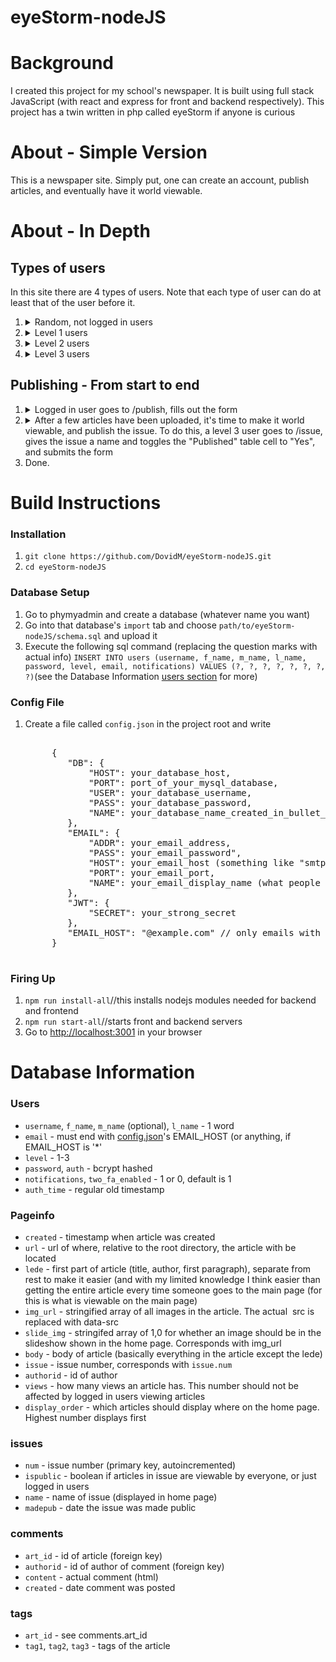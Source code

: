 # eyeStorm-nodeJS

<h1>Background</h1>
<p>I created this project for my school's newspaper. It is built using full stack JavaScript (with react and express for front and backend respectively). This project has a twin written in php called eyeStorm if anyone is curious</p>

<h1>About - Simple Version</h1>
<p>This is a newspaper site. Simply put, one can create an account, publish articles, and eventually have it world viewable.</p>

<h1>About - In Depth</h1>

<h2>Types of users</h2>
<p>In this site there are 4 types of users. Note that each type of user can do at least that of the user before it.
<ol>
    <li>
      <details>
        <summary>Random, not logged in users</summary>
        <ul>
          <li>Can view all articles in world viewable issues</li>
          <li>Can see basic info about all users (name, articles created, views)</li>
          <li>Can view individual users' profiles</li>
        </ul>
    </li>
    <li>
      <details>
        <summary>Level 1 users</summary>
          <ul>
              <li>Can create articles</li>
              <li>View all articles whether world-viewable or not</li>
              <li>Delete their own articles</li>
              <li>Edit their own articles <u>until it becomes world-viewable</u></li>
              <li>Delete their own account</li>
              <li>Manage notification settings</li>
              <li>Toggle two factor authentication</li>
              <li>Change their password</li>
          </ul>
        </details>
    </li>
    <li>
      <details>
        <summary>Level 2 users</summary>
          <ul>
              <li>Can delete users less than themselves</li> 
              <li>Create other users of the same level</li>
          </ul>
      </details>
    </li>
    <li>
      <details>
        <summary>Level 3 users</summary>
          <ul>
              <li>Can make issues world-viewable (more on that in a bit)</li>
              <li>Give an issue a name (until it becomes world viewable)</li>
              <li>Delete any article</li>
              <li>Change the order articles display on the home page</li>
              <li>Update an article's tags</li>
              <li>Edit any article even after it becomes world-viewable</li>
              <li>Edit the mission statement</li>
          </ul>
      </details>
    </li>
</ol>

<h2>Publishing - From start to end</h2>
<ol>
    <li>
        <details>
            <summary>Logged in user goes to /publish, fills out the form</summary>
            <p>
              An email goes out to all level 3 users who have notifications enabled that an article was created <br />
               At this point, even if the user is level 1, they can edit it <br />
               At any point from here on the creator or level 3 users can delete it</p>
        </details>
    </li>
    <li>
        <details>
            <summary>After a few articles have been uploaded, it's time to make it world viewable, and publish the issue. To do this, a level 3 user goes to /issue, gives the issue a name and toggles the "Published" table cell to "Yes", and submits the form</summary>
            <p>At this point, only level 3 users can edit the article, although the both the owner and level 3s can still delete articles <br />The issue name is now permanent, and the issue cannot be set to private again</p>
        </details>
    </li>
    <li>Done.</li>
</ol>


<h1>Build Instructions</h1>

<h3>Installation</h3>
<ol>
    <li><code>git clone https://github.com/DovidM/eyeStorm-nodeJS.git</code></li>
    <li><code>cd eyeStorm-nodeJS</code></li>
</ol>

<h3>Database Setup</h3>
<ol>
    <li>Go to phymyadmin and create a database (whatever name you want)</li>
    <li>Go into that database's <code>import</code> tab and choose <code>path/to/eyeStorm-nodeJS/schema.sql</code> and upload it</li>
    <li>Execute the following sql command (replacing the question marks with actual info) <code>INSERT INTO users (username, f_name, m_name, l_name, password, level, email, notifications) VALUES (?, ?, ?, ?, ?, ?, ?, ?)</code>(see the Database Information <a href="#dbUsersInfo">users section</a> for more)
    </li>
</ol>

<h3 id="configFile">Config File</h3>

<ol>
    <li>Create a file called <code>config.json</code> in the project root and write
    <pre> 
     {
        "DB": {
            "HOST": your_database_host,
            "PORT": port_of_your_mysql_database,
            "USER": your_database_username,
            "PASS": your_database_password,
            "NAME": your_database_name_created_in_bullet_3
        },
        "EMAIL": {
            "ADDR": your_email_address,
            "PASS": your_email_password",
            "HOST": your_email_host (something like "smtp.gmail.com"),
            "PORT": your_email_port,
            "NAME": your_email_display_name (what people might see in addition to your email address, usually in angle brackets)
        },
        "JWT": {
            "SECRET": your_strong_secret
        },
        "EMAIL_HOST": "@example.com" // only emails with that host will be allowed to create account. Put "*" to allow all emails
     }
    </pre>
    </li>
</ol>

<h3>Firing Up</h3>

<ol>
    <li><code>npm run install-all</code>//this installs nodejs modules needed for backend and frontend</li>
    <li><code>npm run start-all</code>//starts front and backend servers</li>
    <li>Go to <a href="http://localhost:3001">http://localhost:3001</a> in your browser</li>
</ol>


<h1>Database Information</h1>

<h3 id="dbUsersInfo">Users</h3>
<ul>
    <li><code>username</code>, <code>f_name</code>, <code>m_name</code> (optional), <code>l_name</code> - 1 word</li>
    <li><code>email</code> - must end with <a href="#configFile">config.json</a>'s EMAIL_HOST (or anything, if EMAIL_HOST is '*'</li>
    <li><code>level</code> - 1-3</li>
    <li><code>password</code>, <code>auth</code> - bcrypt hashed</li>
    <li><code>notifications</code>, <code>two_fa_enabled</code> - 1 or 0, default is 1</li>
    <li><code>auth_time</code> - regular old timestamp</li>
</ul>

<h3>Pageinfo</h3>
<ul>
    <li><code>created</code> - timestamp when article was created</li>
    <li><code>url</code> - url of where, relative to the root directory, the article with be located</li>
    <li><code>lede</code> - first part of article (title, author, first paragraph), separate from rest to make it easier (and with my limited knowledge I think easier than getting the entire article every time someone goes to the main page (for this is what is viewable on the main page)</li>
    <li><code>img_url</code> - stringified array of all images in the article. The actual <img> src is replaced with data-src</li>
    <li><code>slide_img</code> - stringifed array of 1,0 for whether an image should be in the slideshow shown in the home page. Corresponds with img_url</li>
    <li><code>body</code> - body of article (basically everything in the article except the lede)</li>
    <li><code>issue</code> - issue number, corresponds with <code>issue.num</code></li>
    <li><code>authorid</code> - id of author</li>
    <li><code>views</code> - how many views an article has. This number should not be affected by logged in users viewing articles</li>
    <li><code>display_order</code> - which articles should display where on the home page. Highest number displays first</li>
</ul>

<h3>issues</h3>
<ul>
    <li><code>num</code> - issue number (primary key, autoincremented)</li>
    <li><code>ispublic</code> - boolean if articles in issue are viewable by everyone, or just logged in users</li>
    <li><code>name</code> - name of issue (displayed in home page)</li>
    <li><code>madepub</code> - date the issue was made public</li>
</ul>

<h3>comments</h3>
<ul>
    <li><code>art_id</code> - id of article (foreign key)</li>
    <li><code>authorid</code> - id of author of comment (foreign key)</li>
    <li><code>content</code> - actual comment (html)</li>
    <li><code>created</code> - date comment was posted</li>
</ul>

<h3>tags</h3>
<ul>
    <li><code>art_id</code> - see comments.art_id</li>
    <li><code>tag1</code>, <code>tag2</code>, <code>tag3</code> - tags of the article</li>

</ul>

